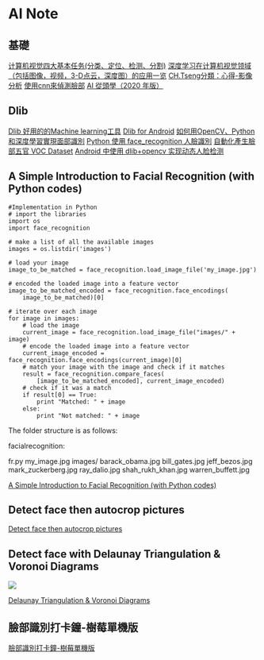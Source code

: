 AI Note
=======

基礎
----------

[计算机视觉四大基本任务(分类、定位、检测、分割)](https://zhuanlan.zhihu.com/p/31727402)
[深度学习在计算机视觉领域（包括图像，视频，3-D点云，深度图）的应用一览](https://zhuanlan.zhihu.com/p/55747295)
[CH.Tseng分類：心得-影像分析](https://chtseng.wordpress.com/category/%E5%BF%83%E5%BE%97-%E5%BD%B1%E5%83%8F%E5%88%86%E6%9E%90/)
[使用cnn來偵測臉部](https://chtseng.wordpress.com/2018/11/04/%E4%BD%BF%E7%94%A8cnn%E4%BE%86%E5%81%B5%E6%B8%AC%E8%87%89%E9%83%A8/)
[AI 從頭學（2020 年版）](https://hemingwang.blogspot.com/2019/08/ai-2020.html?m=1)


Dlib 
----------

[Dlib 好用的的Machine learning工具](https://chtseng.wordpress.com/2016/12/23/dlib-%E5%A5%BD%E7%94%A8%E7%9A%84%E7%9A%84machine-learning%E5%B7%A5%E5%85%B7-%E4%B8%80/)
[Dlib for Android](https://github.com/tzutalin/dlib-android)
[如何用OpenCV、Python和深度學習實現面部識別](https://codertw.com/%E7%A8%8B%E5%BC%8F%E8%AA%9E%E8%A8%80/500189/)
[Python 使用 face_recognition 人臉識別](https://www.itread01.com/content/1547267413.html)
[自動化產生臉部五官 VOC Dataset](https://chtseng.wordpress.com/2018/12/03/%E8%87%AA%E5%8B%95%E5%8C%96%E7%94%A2%E7%94%9F%E8%87%89%E9%83%A8%E4%BA%94%E5%AE%98-voc-dataset/)
[Android 中使用 dlib+opencv 实现动态人脸检测](https://www.cnblogs.com/lightweh/p/9815853.html)

A Simple Introduction to Facial Recognition (with Python codes)
----------

```
#Implementation in Python
# import the libraries
import os
import face_recognition

# make a list of all the available images
images = os.listdir('images')

# load your image
image_to_be_matched = face_recognition.load_image_file('my_image.jpg')

# encoded the loaded image into a feature vector
image_to_be_matched_encoded = face_recognition.face_encodings(
    image_to_be_matched)[0]

# iterate over each image
for image in images:
    # load the image
    current_image = face_recognition.load_image_file("images/" + image)
    # encode the loaded image into a feature vector
    current_image_encoded = face_recognition.face_encodings(current_image)[0]
    # match your image with the image and check if it matches
    result = face_recognition.compare_faces(
        [image_to_be_matched_encoded], current_image_encoded)
    # check if it was a match
    if result[0] == True:
        print "Matched: " + image
    else:
        print "Not matched: " + image

```

The folder structure is as follows:

facialrecognition:

fr.py
my_image.jpg
images/
barack_obama.jpg
bill_gates.jpg
jeff_bezos.jpg
mark_zuckerberg.jpg
ray_dalio.jpg
shah_rukh_khan.jpg
warren_buffett.jpg


[A Simple Introduction to Facial Recognition (with Python codes)](https://www.analyticsvidhya.com/blog/2018/08/a-simple-introduction-to-facial-recognition-with-python-codes/)




Detect face then autocrop pictures
----------


[Detect face then autocrop pictures](https://stackoverflow.com/questions/13211745/detect-face-then-autocrop-pictures)


Detect face with Delaunay Triangulation & Voronoi Diagrams
----------

![](https://chtseng.files.wordpress.com/2019/08/6700_rdk9bn1du3.png)

[Delaunay Triangulation & Voronoi Diagrams](https://chtseng.wordpress.com/2019/08/07/delaunay-triangulation-voronoi-diagrams/)

臉部識別打卡鐘-樹莓單機版
----------

[臉部識別打卡鐘-樹莓單機版](https://chtseng.wordpress.com/2019/01/11/%e8%87%89%e9%83%a8%e8%ad%98%e5%88%a5%e6%89%93%e5%8d%a1%e9%90%98-%e6%a8%b9%e8%8e%93%e5%96%ae%e6%a9%9f%e7%89%88)
